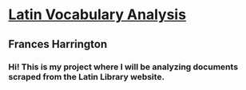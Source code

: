 # [Latin Vocabulary Analysis](https://github.com/Data-Science-for-Linguists-2021/Latin-Vocabulary-Analysis)
## Frances Harrington
### Hi! This is my project where I will be analyzing documents scraped from the Latin Library website.

